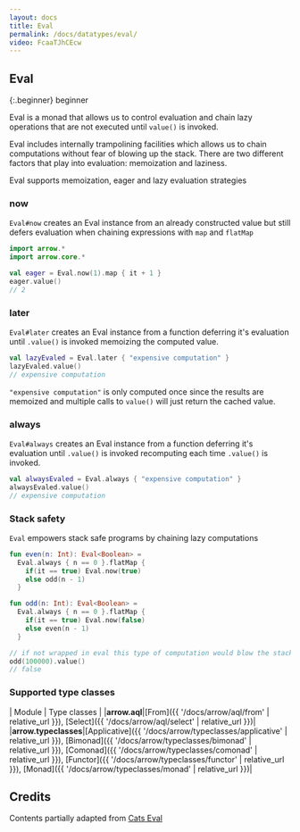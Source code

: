 ```yaml
---
layout: docs
title: Eval
permalink: /docs/datatypes/eval/
video: FcaaTJhCEcw
---
```


## Eval

{:.beginner}
beginner

Eval is a monad that allows us to control evaluation and chain lazy operations that are not executed until `value()` is invoked.

Eval includes internally trampolining facilities which allows us to chain computations without fear of blowing up the stack.
There are two different factors that play into evaluation: memoization and laziness.

Eval supports memoization, eager and lazy evaluation strategies

### now

`Eval#now` creates an Eval instance from an already constructed value but still defers evaluation when chaining expressions with `map` and `flatMap`

```kotlin
import arrow.*
import arrow.core.*

val eager = Eval.now(1).map { it + 1 }
eager.value()
// 2
```

### later

`Eval#later` creates an Eval instance from a function deferring it's evaluation until `.value()` is invoked memoizing the computed value.

```kotlin
val lazyEvaled = Eval.later { "expensive computation" }
lazyEvaled.value()
// expensive computation
```

`"expensive computation"` is only computed once since the results are memoized and multiple calls to `value()` will just return the cached value.

### always

`Eval#always` creates an Eval instance from a function deferring it's evaluation until `.value()` is invoked recomputing each time `.value()` is invoked.

```kotlin
val alwaysEvaled = Eval.always { "expensive computation" }
alwaysEvaled.value()
// expensive computation
```

### Stack safety

`Eval` empowers stack safe programs by chaining lazy computations

```kotlin
fun even(n: Int): Eval<Boolean> =
  Eval.always { n == 0 }.flatMap {
    if(it == true) Eval.now(true)
    else odd(n - 1)
  }

fun odd(n: Int): Eval<Boolean> =
  Eval.always { n == 0 }.flatMap {
    if(it == true) Eval.now(false)
    else even(n - 1)
  }

// if not wrapped in eval this type of computation would blow the stack and result in a StackOverflowError
odd(100000).value()
// false
```

### Supported type classes

| Module | Type classes |
|__arrow.aql__|[From]({{ '/docs/arrow/aql/from' | relative_url }}), [Select]({{ '/docs/arrow/aql/select' | relative_url }})|
|__arrow.typeclasses__|[Applicative]({{ '/docs/arrow/typeclasses/applicative' | relative_url }}), [Bimonad]({{ '/docs/arrow/typeclasses/bimonad' | relative_url }}), [Comonad]({{ '/docs/arrow/typeclasses/comonad' | relative_url }}), [Functor]({{ '/docs/arrow/typeclasses/functor' | relative_url }}), [Monad]({{ '/docs/arrow/typeclasses/monad' | relative_url }})|

## Credits

Contents partially adapted from [Cats Eval](https://typelevel.org/cats/datatypes/eval.html)
